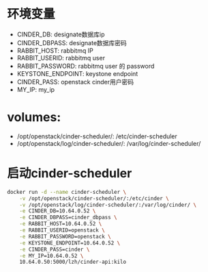 # 环境变量
- CINDER_DB: designate数据库ip
- CINDER_DBPASS: designate数据库密码
- RABBIT_HOST: rabbitmq IP
- RABBIT_USERID: rabbitmq user
- RABBIT_PASSWORD: rabbitmq user 的 password
- KEYSTONE_ENDPOINT: keystone endpoint
- CINDER_PASS: openstack cinder用户密码
- MY_IP: my_ip
# volumes:
- /opt/openstack/cinder-scheduler/: /etc/cinder-scheduler
- /opt/openstack/log/cinder-scheduler/: /var/log/cinder-scheduler/

# 启动cinder-scheduler
```bash
docker run -d --name cinder-scheduler \
    -v /opt/openstack/cinder-scheduler/:/etc/cinder \
    -v /opt/openstack/log/cinder-scheduler/:/var/log/cinder/ \
    -e CINDER_DB=10.64.0.52 \
    -e CINDER_DBPASS=cinder_dbpass \
    -e RABBIT_HOST=10.64.0.52 \
    -e RABBIT_USERID=openstack \
    -e RABBIT_PASSWORD=openstack \
    -e KEYSTONE_ENDPOINT=10.64.0.52 \
    -e CINDER_PASS=cinder \
    -e MY_IP=10.64.0.52 \
    10.64.0.50:5000/lzh/cinder-api:kilo
```